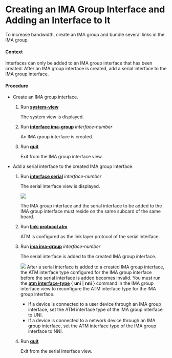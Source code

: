 Creating an IMA Group Interface and Adding an Interface to It
=============================================================

To increase bandwidth, create an IMA group and bundle several
links in the IMA group.

#### Context

Interfaces can only be added to an IMA group interface
that has been created. After an IMA group interface is created, add
a serial interface to the IMA group interface.


#### Procedure

* Create an IMA group interface.
  
  
  1. Run [**system-view**](cmdqueryname=system-view)
     
     The system view is displayed.
  2. Run [**interface ima-group**](cmdqueryname=interface+ima-group) *interface-number*
     
     An IMA group
     interface is created.
  3. Run [**quit**](cmdqueryname=quit)
     
     Exit from the IMA group interface view.
* Add a serial interface to the created IMA group interface.
  
  
  1. Run [**interface serial**](cmdqueryname=interface+serial) *interface-number*
     
     The serial interface view is displayed.
     
     ![](../../../../public_sys-resources/note_3.0-en-us.png) 
     
     The IMA group interface and the serial interface to be added to
     the IMA group interface must reside on the same subcard of the same
     board.
  2. Run [**link-protocol atm**](cmdqueryname=link-protocol+atm)
     
     ATM is configured as the link layer protocol of
     the serial interface.
  3. Run [**ima ima-group**](cmdqueryname=ima+ima-group) *interface-number*
     
     The serial interface is added
     to the created IMA group interface.
     
     ![](../../../../public_sys-resources/note_3.0-en-us.png) After a serial interface is added to a created IMA group interface,
     the ATM interface type configured for the IMA group interface before
     the serial interface is added becomes invalid. You must run the [**atm interface-type**](cmdqueryname=atm+interface-type) { **uni** | **nni** } command in the IMA group interface view to reconfigure the ATM
     interface type for the IMA group interface.
     + If a device is connected to a user device through an IMA group
       interface, set the ATM interface type of the IMA group interface to
       UNI.
     + If a device is connected to a network device through
       an IMA group interface, set the ATM interface type of the IMA group
       interface to NNI.
  4. Run [**quit**](cmdqueryname=quit)
     
     Exit from the serial interface view.